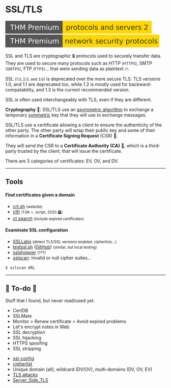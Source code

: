 # SSL/TLS

[![protocolsandservers2](../../../cybersecurity/_badges/thmp/protocolsandservers2.svg)](https://tryhackme.com/room/protocolsandservers2)
[![networksecurityprotocols](../../../cybersecurity/_badges/thmp/networksecurityprotocols.svg)](https://tryhackme.com/room/networksecurityprotocols)

<div class="row row-cols-lg-2"><div>

SSL and TLS are cryptographic 🔒 protocols used to securely transfer data. They are used to secure many protocols such as HTTP <small>(HTTPS)</small>, SMTP <small>(SMTPS)</small>, FTP <small>(FTPS)</small>... that were sending data as plaintext 🔥.

SSL <small>(1.0, 2.0, and 3.0)</small> is deprecated over the more secure TLS. TLS versions 1.0, and 1.1 are deprecated too, while 1.2 is mostly used for backward-compatability, and 1.3 is the current recommended version.

SSL is often used interchangeably with TLS, even if they are different.
</div><div>

**Cryptography** 🔑: SSL/TLS use an [asymmetric algorithm](/cybersecurity/cryptography/algorithms/asymmetric/index.md) to exchange a temporary [symmetric](/cybersecurity/cryptography/algorithms/symmetric/index.md) key that they will use to exchange messages.

SSL/TLS use a certificate allowing a client to ensure the authenticity of the other party. The other party will wrap their public key and some of their information in a **Certificate Signing Request** (CSR) 📝.

They will send the CSR to a **Certificate Authority (CA)** 🏢, which is a third-party trusted by the client, that will issue the certificate.

There are 3 categories of certificates: EV, OV, and DV. 
</div></div>

<hr class="sep-both">

## Tools

<div class="row row-cols-lg-2"><div>

#### Find certificates given a domain

* [crt.sh](https://crt.sh/) <small>(website)</small>
* [ctfr](https://github.com/UnaPibaGeek/ctfr) <small>(1.9k ⭐, script, 2020 🪦)</small>
* [ct search](https://ui.ctsearch.entrust.com/ui/ctsearchui) <small>(include expired certificates)</small>

#### Examinate SSL configuration

* [SSLLabs](https://www.ssllabs.com/) <small>(detect TLS/SSL versions enabled, cipherlists...)</small>
* [testssl.sh](https://testssl.sh/) ([GitHub](https://github.com/drwetter/testssl.sh)) <small>(similar, but local testing)</small>
* [sslshopper](https://www.sslshopper.com/ssl-checker.html) <small>(???)</small>
* [sslscan](https://github.com/rbsec/sslscan): invalid or null cipher suites...

```ps
$ sslscan URL
```
</div><div>
</div></div>

<hr class="sep-both">

## 👻 To-do 👻

Stuff that I found, but never read/used yet.

<div class="row row-cols-lg-2"><div>

* CertDB
* SSLMate
* Monitor > Renew certificate > Avoid expired problems
* Let's encrypt notes in Web
* SSL decryption
* SSL hijacking
* HTTPS spoofing 
* SSL stripping
</div><div>

* [ssl-config](https://ssl-config.mozilla.org/)
* [cipherlist](https://syslink.pl/cipherlist/)
* Unique domain (all), wildcard (DV/OV), multi-domains (DV, OV, EV)
* [TLS attacks](https://en.wikipedia.org/wiki/Transport_Layer_Security#Attacks_against_TLS/SSL)
* [Server_Side_TLS](https://wiki.mozilla.org/Security/Server_Side_TLS)
</div></div>